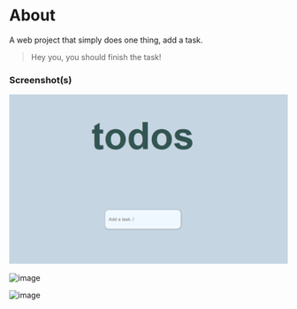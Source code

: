 # About

A web project that simply does one thing, add a task.

> Hey you, you should finish the task!

### Screenshot(s)

![alt text](image.png)

![image](https://github.com/user-attachments/assets/5890f815-06dd-4a2c-b6cb-01260f3699cb)

![image](https://github.com/user-attachments/assets/b05450a8-2526-4006-8b4e-42cf639bd058)

